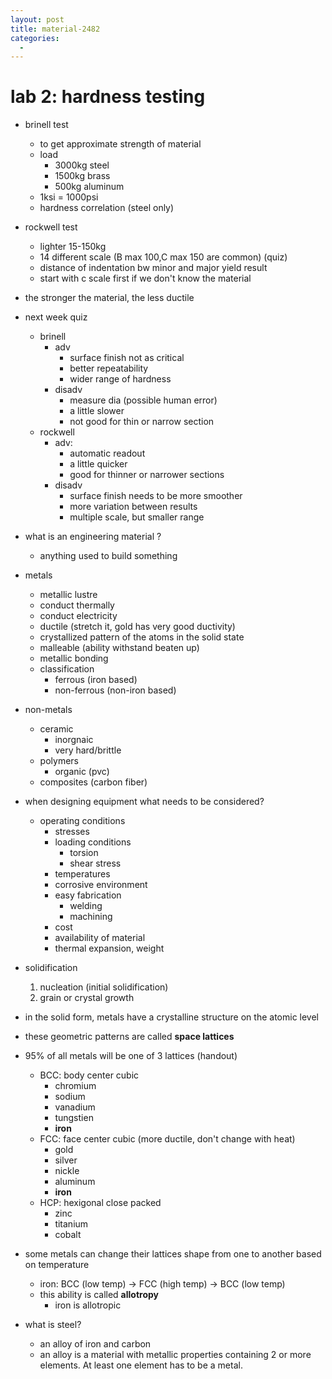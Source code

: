 ```yaml
---
layout: post
title: material-2482
categories:
  -
---
```


# lab 2: hardness testing

- brinell test
    - to get approximate strength of material
    - load
        - 3000kg steel
        - 1500kg brass
        - 500kg aluminum 
    - 1ksi = 1000psi
    - hardness correlation (steel only)
- rockwell test
    - lighter 15-150kg
    - 14 different scale (B max 100,C max 150 are common) (quiz)
    - distance of indentation bw minor and major yield result
    - start with c scale first if we don't know the material
- the stronger the material, the less ductile
- next week quiz
    - brinell
        - adv
            - surface finish not as critical
            - better repeatability
            - wider range of hardness
        - disadv
            - measure dia (possible human error)
            - a little slower
            - not good for thin or narrow section
    - rockwell
        - adv:
            - automatic readout
            - a little quicker
            - good for thinner or narrower sections
        - disadv
            - surface finish needs to be more smoother
            - more variation between results
            - multiple scale, but smaller range

- what is an engineering material ?
    - anything used to build something
- metals
    - metallic lustre
    - conduct thermally
    - conduct electricity
    - ductile (stretch it, gold has very good ductivity)
    - crystallized pattern of the atoms in the solid state
    - malleable (ability withstand beaten up)
    - metallic bonding
    - classification
        - ferrous (iron based)
        - non-ferrous (non-iron based)
- non-metals
    - ceramic 
        - inorgnaic
        - very hard/brittle
    - polymers
        - organic (pvc)
    - composites (carbon fiber)
- when designing equipment what needs to be considered?
    - operating conditions
        - stresses
        - loading conditions
            - torsion
            - shear stress
        - temperatures
        - corrosive environment
        - easy fabrication
            - welding
            - machining
        - cost
        - availability of material
        - thermal expansion, weight
- solidification
    1. nucleation (initial solidification)
    2. grain or crystal growth
- in the solid form, metals have a crystalline structure on the atomic level
- these geometric patterns are called **space lattices**
- 95% of all metals will be one of 3 lattices (handout)
    - BCC: body center cubic
        - chromium
        - sodium
        - vanadium
        - tungstien
        - **iron**
    - FCC: face center cubic (more ductile, don't change with heat)
        - gold
        - silver
        - nickle
        - aluminum
        - **iron**
    - HCP: hexigonal close packed 
        - zinc
        - titanium
        - cobalt
- some metals can change their lattices shape from one to another based on temperature
    - iron: BCC (low temp) -> FCC (high temp) -> BCC (low temp)
    - this ability is called **allotropy**
        - iron is allotropic
- what is steel?
    - an alloy of iron and carbon
    - an alloy is a material with metallic properties containing 2 or more elements. At least one element has to be a metal.
